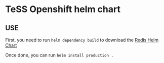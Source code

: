 # TeSS Openshift helm chart

## USE

First, you need to run `helm dependency build` to download the [Redis Helm Chart](https://github.com/bitnami/charts/tree/main/bitnami/redis)

Once done, you can run `helm install production .`


